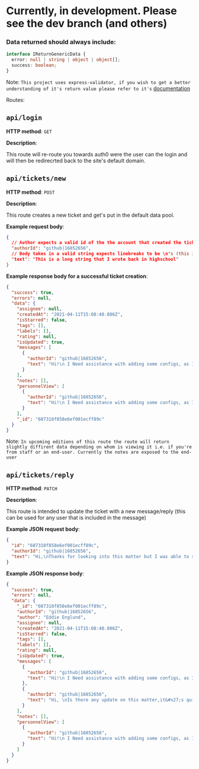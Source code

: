 # Currently, in development. Please see the dev branch (and others)

### Data returned should always include:

```ts
interface IReturnGenericData {
  error: null | string | object | object[];
  success: boolean;
}
```

Note: `This project uses express-validator, if you wish to get a better understanding of it's return value please refer to it's` [documentation](https://express-validator.github.io/docs/validation-chain-api.html)

Routes:

## `api/login`

**HTTP method**: `GET`

**Description**:

This route will re-route you towards auth0 were the user can the login and will then be redirecrted back to the site's default domain.

## `api/tickets/new`

**HTTP method**: `POST`

**Description**:

This route creates a new ticket and get's put in the default data pool.

**Example request body**:

```json
{
  // Author expects a valid id of the the account that created the ticket
  "authorId": "github|16852656",
  // Body takes in a valid string expects linebreaks to be \n"s (this is default when sending data from a text input in a form)
  "text": "This is a long string that I wrote back in highschool"
}
```

**Example response body for a successful ticket creation**:

```json
{
  "success": true,
  "errors": null,
  "data": {
    "assignee": null,
    "createdAt": "2021-04-11T15:08:40.086Z",
    "isStarred": false,
    "tags": [],
    "labels": [],
    "rating": null,
    "isUpdated": true,
    "messages": [
      {
        "authorId": "github|16852656",
        "text": "Hi!\n I Need assistance with adding some configs, as I as appear to be receiving the attached error when doing so!"
      }
    ],
    "notes": [],
    "personnelView": [
      {
        "authorId": "github|16852656",
        "text": "Hi!\n I Need assistance with adding some configs, as I as appear to be receiving the attached error when doing so!"
      }
    ],
    "_id": "607310f858e6ef001ecff89c"
  }
}
```

Note: `In upcoming editions of this route the route will return slightly diffirent data depending on whom is viewing it i.e. if you're from staff or an end-user. Currently the notes are exposed to the end-user`

## `api/tickets/reply`

**HTTP method**: `PATCH`

**Description**:

This route is intended to update the ticket with a new message/reply (this can be used for any user that is included in the message)

**Example JSON request body**:

```json
{
  "id": "607310f858e6ef001ecff89c",
  "authorId": "github|16852656",
  "text": "Hi,\nThanks for looking into this matter but I was able to solve it after sending the ticket!\nBest regards,"
}
```

**Example JSON response body**:

```json
{
  "success": true,
  "errors": null,
  "data": {
    "_id": "607310f858e6ef001ecff89c",
    "authorId": "github|16852656",
    "author": "Eddie Englund",
    "assignee": null,
    "createdAt": "2021-04-11T15:08:40.086Z",
    "isStarred": false,
    "tags": [],
    "labels": [],
    "rating": null,
    "isUpdated": true,
    "messages": [
      {
        "authorId": "github|16852656",
        "text": "Hi!\n I Need assistance with adding some configs, as I as appear to be receiving the attached error when doing so!"
      },
      {
        "authorId": "github|16852656",
        "text": "Hi, \nIs there any update on this matter,it&#x27;s quite urgent for us!"
      }
    ],
    "notes": [],
    "personnelView": [
      {
        "authorId": "github|16852656",
        "text": "Hi!\n I Need assistance with adding some configs, as I as appear to be receiving the attached error when doing so!"
      }
    ]
  }
}
```
